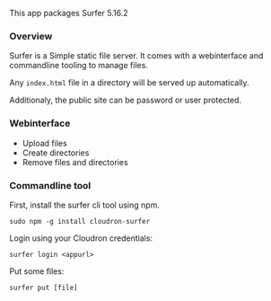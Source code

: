 This app packages Surfer <upstream>5.16.2</upstream>

### Overview

Surfer is a Simple static file server. It comes with a webinterface and commandline tooling to manage files.

Any `index.html` file in a directory will be served up automatically.

Additionaly, the public site can be password or user protected.

### Webinterface

 * Upload files
 * Create directories
 * Remove files and directories

### Commandline tool

First, install the surfer cli tool using npm.

    sudo npm -g install cloudron-surfer


Login using your Cloudron credentials:

    surfer login <appurl>


Put some files:

    surfer put [file]
